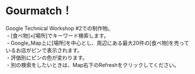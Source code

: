 Gourmatch！
==========

Google Technical Workshop #2での制作物。<br>
・[食べ物]×[場所]でキーワード検索します。<br>
・Google_Map上に[場所]を中心とし、周辺にある最大20件の[食べ物]を売っているお店がピンで表示されます。<br>
・評価別にピンの色が変わります。<br>
・別の検索をしたいときは、Map右下のRefreshをクリックしてください。<br>

